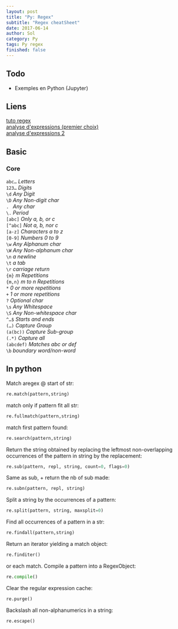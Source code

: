 ```yaml
---
layout: post
title: "Py: Regex"
subtitle: "Regex cheatSheet"
date: 2017-06-14
author: Sol
category: Py
tags: Py regex
finished: false
---
```


## Todo
* Exemples en Python (Jupyter)

## Liens
[tuto regex](https://regexone.com/)     
[analyse d'expressions (premier choix)](http://regexr.com/)   
[analyse d'expressions 2](https://regex101.com/tests)   

## Basic

### Core

`abc…`          _Letters_    
`123…`          _Digits_    
`\d`            _Any Digit_    
`\D`            _Any Non-digit char_    
`. `            _Any char_    
`\.`            _Period_    
`[abc]`         _Only a, b, or c_    
`[^abc]`        _Not a, b, nor c_    
`[a-z]`         _Characters a to z_    
`[0-9]`         _Numbers 0 to 9_    
`\w`            _Any Alphanum char_    
`\W`            _Any Non-alphanum char_    
`\n`            _a newline_    
`\t`            _a tab_    
`\r`            _carriage return_    
`{m}`           _m Repetitions_    
`{m,n}`         _m to n Repetitions_    
`*`             _0 or more repetitions_    
`+`             _1 or more repetitions_    
`?`             _Optional char_    
`\s`            _Any Whitespace_    
`\S`            _Any Non-whitespace char_    
`^…$`           _Starts and ends_    
`(…)`           _Capture Group_    
`(a(bc))`       _Capture Sub-group_    
`(.*)`          _Capture all_    
`(abcdef)`     _Matches abc or def_    
`\b`        _boundary word/non-word_    

## In python

Match aregex @ start of str:
```py
re.match(pattern,string)
```

match only if pattern fit all str:
```py
re.fullmatch(pattern,string)
```

match first pattern found:
```py
re.search(pattern,string)
```

Return the string obtained by replacing the leftmost non-overlapping occurrences of the pattern in string by the replacement:
```py
re.sub(pattern, repl, string, count=0, flags=0)
```

Same as sub, + return the nb of sub made:
```py
re.subn(pattern, repl, string)
```

Split a string by the occurrences of a pattern:
```py
re.split(pattern, string, maxsplit=0)
```

Find all occurrences of a pattern in a str:
```py
re.findall(pattern,string)
```

Return an iterator yielding a match object:
```py
re.finditer()
```

or each match.
Compile a pattern into a RegexObject:
```py
re.compile()
```

Clear the regular expression cache:
```py
re.purge()
```

Backslash all non-alphanumerics in a string:
```py
re.escape()
```

